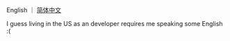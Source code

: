 English ｜ [简体中文](README.ch.md)

I guess living in the US as an developer requires me speaking some English :(




